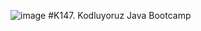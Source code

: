 ![image](https://user-images.githubusercontent.com/46992725/204098880-97113025-989d-471a-954c-faa34f70742d.png)
#K147. Kodluyoruz Java Bootcamp
